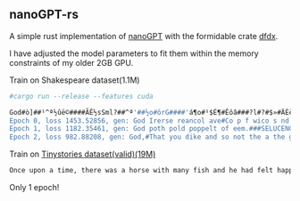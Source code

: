 ## nanoGPT-rs

A simple rust implementation of [nanoGPT](https://github.com/karpathy/nanoGPT) with the formidable crate [dfdx](https://github.com/coreylowman/dfdx).

I have adjusted the model parameters to fit them within the memory constraints of my older 2GB GPU.


Train on Shakespeare dataset(1.1M)
```bash
#cargo run --release --features cuda

God#ò]##¹^ª½ûë©####ÃÊ½sSml?##^ª'##½o#ôrG####'á¶o#¹$É¶#Êôâ###?l#?#$»#ÄÈë]###nÊ#Ñ{Ñúë#¹#¹Ê#ãâ'ü?'K#SK|]ã##ý]'¶##n##½###|#â#Ñ?#?ã½Ê$¹'S#¶ÈÈ]áÀ?Ño#á¹#á{?'#;ú#¶#]á¹##Sº.ü#ÄrÑ
Epoch 0, loss 1453.52856, gen: God Irerse reancol ave#Co p f wico s nd tupicer mes ho t whand te upthind stie ors be#Thin tourer: be de,#An me g ththe be thenthearistont, t the cupre t, mothe bos thin tend be tan ick t ththithone beshaicongh I by t athe the tho cesu he toreit.#####SPORY
Epoch 1, loss 1182.35461, gen: God poth pold poppelt of eem.###SELUCENCE:#O gooooo yourt.##KING LEG VI:#To not as botininy for ass we you,#As by hold hear his shal.##CATIO:#Entange speel of my liked,#A and the reater it an strents#Mand your and hinght stake and wind.##CAMINE:#You I dor
Epoch 2, loss 982.88208, gen: God,#That you dike and so not the a the give#To to stard hatth it briace of that#Of remars to better.##First Clowardin:#Our again with the rong art the perfortience#To the dreange and that no the is a thought,#Firenciment which die, though mainiot is sende
```

Train on [Tinystories dataset(valid)(19M)](https://huggingface.co/datasets/roneneldan/TinyStories/resolve/main/TinyStories-valid.txt)
```bash
Once upon a time, there was a horse with many fish and he had felt happy. Suddenly, the ant admired his mommy, so he decided to help his man said yes. The car was very angry and made the veterinarian decistened to play for the animals.#All the started to r
```
Only 1 epoch!




